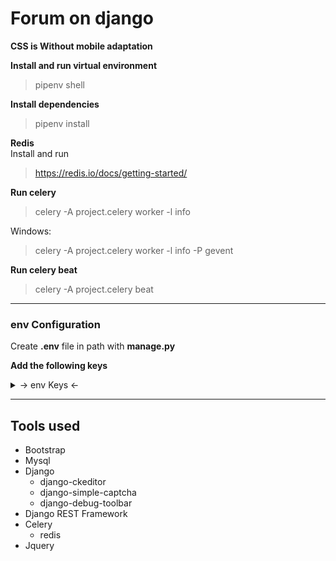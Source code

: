 # Forum on django

**CSS is Without mobile adaptation**
<br>

**Install and run virtual environment**
> pipenv shell

**Install dependencies**
> pipenv install

**Redis** <br>
Install and run
> https://redis.io/docs/getting-started/

**Run celery** <br>
> celery -A project.celery worker -l info

Windows:
> celery -A project.celery worker -l info -P gevent

**Run celery beat**
> celery -A project.celery beat

****
### env Configuration
Create **.env** file in path with **manage.py**

**Add the following keys**
<details>
  <summary> → env Keys ←</summary>
  <p>SECRET_KEY</p>
  <p>DB_NAME</p>
  <p>DB_USER</p>
  <p>DB_PASSWORD</p>
  <p>DB_HOST</p>
  <p>DB_PORT</p>
  <p>EMAIL_HOST_USER</p>
  <p>EMAIL_HOST_PASSWORD</p>
  <p>REDIS_HOST</p>
  <p>REDIS_PORT</p>
</details>

****
## Tools used 
- Bootstrap
- Mysql
- Django
    - django-ckeditor
    - django-simple-captcha
    - django-debug-toolbar
- Django REST Framework
- Celery 
  - redis
- Jquery
